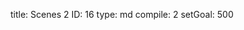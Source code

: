 title:          Scenes 2
ID:             16
type:           md
compile:        2
setGoal:        500


